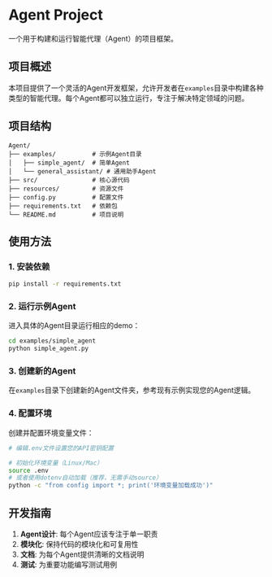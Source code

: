 # Agent Project

一个用于构建和运行智能代理（Agent）的项目框架。

## 项目概述

本项目提供了一个灵活的Agent开发框架，允许开发者在`examples`目录中构建各种类型的智能代理。每个Agent都可以独立运行，专注于解决特定领域的问题。

## 项目结构

```
Agent/
├── examples/          # 示例Agent目录
│   ├── simple_agent/  # 简单Agent
│   └── general_assistant/ # 通用助手Agent
├── src/               # 核心源代码
├── resources/         # 资源文件
├── config.py          # 配置文件
├── requirements.txt   # 依赖包
└── README.md          # 项目说明
```

## 使用方法

### 1. 安装依赖
```bash
pip install -r requirements.txt
```

### 2. 运行示例Agent
进入具体的Agent目录运行相应的demo：
```bash
cd examples/simple_agent
python simple_agent.py
```

### 3. 创建新的Agent
在`examples`目录下创建新的Agent文件夹，参考现有示例实现您的Agent逻辑。

### 4. 配置环境
创建并配置环境变量文件：
```bash
# 编辑.env文件设置您的API密钥配置

# 初始化环境变量（Linux/Mac）
source .env
# 或者使用dotenv自动加载（推荐，无需手动source）
python -c "from config import *; print('环境变量加载成功')"
```

## 开发指南

1. **Agent设计**: 每个Agent应该专注于单一职责
2. **模块化**: 保持代码的模块化和可复用性
3. **文档**: 为每个Agent提供清晰的文档说明
4. **测试**: 为重要功能编写测试用例